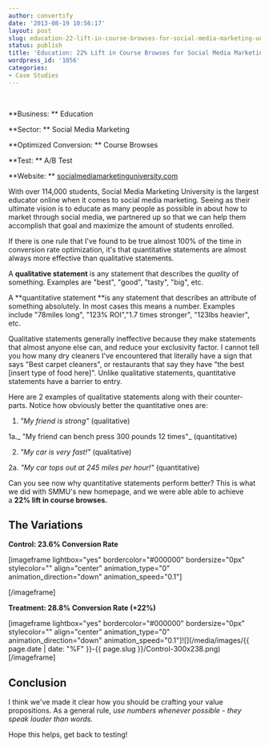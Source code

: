 ```yaml
---
author: convertify
date: '2013-08-19 10:56:17'
layout: post
slug: education-22-lift-in-course-browses-for-social-media-marketing-university
status: publish
title: 'Education: 22% Lift in Course Browses for Social Media Marketing University'
wordpress_id: '1056'
categories:
- Case Studies
---
```


 

**Business: **
Education

**Sector: **
Social Media Marketing

**Optimized Conversion: **
Course Browses

**Test: **
A/B Test

**Website: **
[socialmediamarketinguniversity.com](http://socialmediamarketinguniversity.com)
 

With over 114,000 students, Social Media Marketing University is the largest educator online when it comes to social media marketing. Seeing as their ultimate vision is to educate as many people as possible in about how to market through social media, we partnered up so that we can help them accomplish that goal and maximize the amount of students enrolled.

If there is one rule that I've found to be true almost 100% of the time in conversion rate optimization, it's that quantitative statements are almost always more effective than qualitative statements.

A **qualitative statement** is any statement that describes the _quality_ of something. Examples are "best", "good", "tasty", "big", etc.

A **quantitative statement **is any statement that describes an attribute of something absolutely. In most cases this means a number. Examples include "78miles long", "123% ROI","1.7 times stronger", "123lbs heavier", etc.

Qualitative statements generally ineffective because they make statements that almost anyone else can, and reduce your exclusivity factor. I cannot tell you how many dry cleaners I've encountered that literally have a sign that says "Best carpet cleaners", or restaurants that say they have "the best [insert type of food here]". Unlike qualitative statements, quantitative statements have a barrier to entry.

Here are 2 examples of qualitative statements along with their counter-parts. Notice how obviously better the quantitative ones are:

1. _"My friend is strong"_ (qualitative)

1a._ "My friend can bench press 300 pounds 12 times"_ (quantitative)

2. _"My car is very fast!"_ (qualitative)

2a. _"My car tops out at 245 miles per hour!"_ (quantitative)

Can you see now why quantitative statements perform better? This is what we did with SMMU's new homepage, and we were able able to achieve a **22% lift in course browses.**

## The Variations

**Control: 23.6% Conversion Rate**

[imageframe lightbox="yes" bordercolor="#000000" bordersize="0px" stylecolor="" align="center" animation_type="0" animation_direction="down" animation_speed="0.1"]

[/imageframe]

**Treatment: 28.8% Conversion Rate (+22%)**

[imageframe lightbox="yes" bordercolor="#000000" bordersize="0px" stylecolor="" align="center" animation_type="0" animation_direction="down" animation_speed="0.1"]![](/media/images/{{ page.date | date: "%F" }}-{{ page.slug }}/Control-300x238.png)[/imageframe]

## Conclusion

I think we've made it clear how you should be crafting your value propositions. As a general rule, _use numbers whenever possible - they speak louder than words._

Hope this helps, get back to testing!
